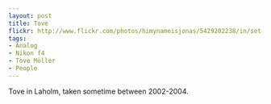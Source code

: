 ```yaml
---
layout: post
title: Tove 
flickr: http://www.flickr.com/photos/himynameisjonas/5429202238/in/set-72157623298803241/
tags:
- Analog
- Nikon f4
- Tove Möller
- People
---
```

Tove in Laholm, taken sometime between 2002-2004.